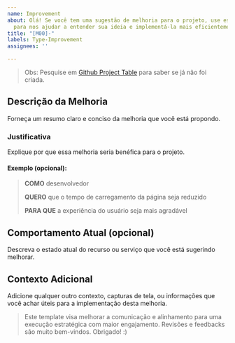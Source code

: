 ```yaml
---
name: Improvement
about: Olá! Se você tem uma sugestão de melhoria para o projeto, use este template
  para nos ajudar a entender sua ideia e implementá-la mais eficientemente.
title: "[M00]-"
labels: Type-Improvement
assignees: ''

---
```


> Obs: Pesquise em [Github Project Table](https://github.com/users/ataidemarcelo/projects/9/views/2) para saber se já não foi criada.

## Descrição da Melhoria

Forneça um resumo claro e conciso da melhoria que você está propondo.

### Justificativa

Explique por que essa melhoria seria benéfica para o projeto.

#### Exemplo (opcional):

> **COMO** desenvolvedor
>
> **QUERO** que o tempo de carregamento da página seja reduzido
>
> **PARA QUE** a experiência do usuário seja mais agradável

## Comportamento Atual (opcional)
Descreva o estado atual do recurso ou serviço que você está sugerindo melhorar.

## Contexto Adicional

Adicione qualquer outro contexto, capturas de tela, ou informações que você achar úteis para a implementação desta melhoria.

> Este template visa melhorar a comunicação e alinhamento para uma execução estratégica com maior engajamento. Revisões e feedbacks são muito bem-vindos. Obrigado! :)
